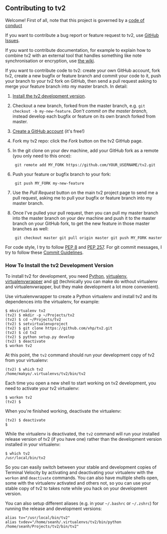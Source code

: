 Contributing to tv2
-----------------------------------

Welcome! First of all, note that this project is governed by a [code of
conduct](/code-of-conduct.md)

If you want to contribute a bug report or feature request to tv2, use [GitHub
Issues](https://github.com/makyo/tv2/issues?state=open).

If you want to contribute documentation, for example to explain how to combine
tv2 with an external tool that handles something like note synchronisation or
encryption, use [the wiki](https://github.com/makyo/tv2/wiki).

If you want to contribute code to tv2: create your own GitHub account, fork
tv2, create a new bugfix or feature branch and commit your code to it, push
your branch to your tv2 fork on GitHub, then send a pull request asking to
merge your feature branch into my master branch. In detail:

1. [Install the tv2 development
version](#how-to-install-the-tv2-development-version).

2. Checkout a new branch, forked from the master branch, e.g.  `git checkout -b
my-new-feature`. _Don't commit on the master branch_, instead develop each
bugfix or feature on its own branch forked from master.

3. [Create a GitHub account](https://github.com/signup) (it's free!)

4. Fork my tv2 repo: click the _Fork_ button on the tv2 GitHub page.

5. In the git clone on your dev machine, add your GitHub fork as a remote (you
only need to this once):

        git remote add MY_FORK https://github.com/YOUR_USERNAME/tv2.git

6. Push your feature or bugfix branch to your fork:

        git push MY_FORK my-new-feature

7. Use the _Pull Request_ button on the main tv2 project page to send me a pull
request, asking me to pull your bugfix or feature branch into my master branch.

8. Once I've pulled your pull request, then you can pull my master branch into
the master branch on your dev machine and push it to the master branch on your
GitHub fork, to get the new feature in those master branches as well:

        git checkout master git pull origin master git push MY_FORK master

For code style, I try to follow [PEP
8](http://www.python.org/dev/peps/pep-0008/) and [PEP
257](http://www.python.org/dev/peps/pep-0257/). For git commit messages, I try
to follow these [Commit
Guidelines](http://git-scm.com/book/en/Distributed-Git-Contributing-to-a-Project#Commit-Guidelines).


### How To Install the tv2 Development Version

To install tv2 for development, you need [Python](http://www.python.org/),
[virtualenv](http://www.virtualenv.org/),
[virtualenvwrapper](http://www.doughellmann.com/projects/virtualenvwrapper/)
and [git](http://git-scm.com/) (technically you can make do without virtualenv
and virtualenvwrapper, but they make development a lot more convenient).

Use virtualenvwrapper to create a Python virtualenv and install tv2 and its
dependences into the virtualenv, for example:

    $ mkvirtualenv tv2
    (tv2) $ mkdir -p ~/Projects/tv2
    (tv2) $ cd ~/Projects/tv2
    (tv2) $ setvirtualenvproject
    (tv2) $ git clone https://github.com/vhp/tv2.git
    (tv2) $ cd tv2
    (tv2) $ python setup.py develop
    (tv2) $ deactivate
    $ workon tv2

At this point, the `tv2` command should run your development copy of tv2 from
your virtualenv:

    (tv2) $ which tv2
    /home/makyo/.virtualenvs/tv2/bin/tv2

Each time you open a new shell to start working on tv2 development, you need to
activate your tv2 virtualenv:

    $ workon tv2
    (tv2) $

When you're finished working, deactivate the virtualenv:

    (tv2) $ deactivate
    $

While the virtualenv is deactivated, the `tv2` command will run your installed
release version of tv2 (if you have one) rather than the development version
installed in your virtualenv:

    $ which tv2
    /usr/local/bin/tv2

So you can easily switch between your stable and development copies of Terminal
Velocity by activating and deactivating your virtualenv with the `workon` and
`deactivate` commands. You can also have multiple shells open, some with the
virtualenv activated and others not, so you can use your stable copy of tv2 to
takes note while you hack on your development version.

You can also setup different aliases (e.g. in your `~/.bashrc` or `~/.zshrc`)
for running the release and development versions:

    alias tv="/usr/local/bin/tv2"
    alias tvdev="/home/seanh/.virtualenvs/tv2/bin/python /home/seanh/Projects/tv2/bin/tv2"

